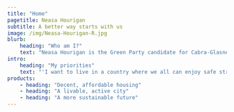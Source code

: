 ```yaml
---
title: "Home"
pagetitle: Neasa Hourigan
subtitle: A better way starts with us
image: /img/Neasa-Hourigan-R.jpg
blurb:
    heading: "Who am I?"
    text: "Neasa Hourigan is the Green Party candidate for Cabra-Glasnevin in the next Local Election (24th May 2019). She is a mother of three and a full time carer for her oldest child. She has a professional background as a specialist in creating sustainable communities and was a university lecturer in environmental development and design. She and her family have lived in Cabra, Dublin 7 for 15 years."
intro:
    heading: "My priorities"
    text: "'I want to live in a country where we all can enjoy safe streets, a decent roof over our heads, peace and equal opportunities. I believe passionately that green principles are a pathway towards a more compassionate, equitable and environmentally responsible society. If you want a better future for you, your family, children and neighbours and aspire to make our communities the best place to live in Dublin then I would love you to consider supporting me in the upcoming general election."
products:
    - heading: "Decent, affordable housing"
    - heading: "A livable, active city"
    - heading: "A more sustainable future"
---
```


